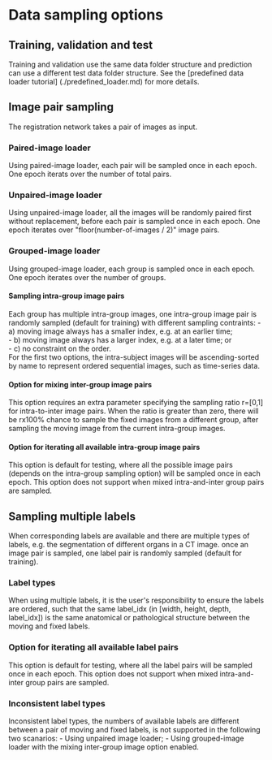 # Data sampling options

## Training, validation and test
Training and validation use the same data folder structure and prediction can use a different test data folder structure. See the [predefined data loader tutorial] (./predefined_loader.md) for more details. 

## Image pair sampling
The registration network takes a pair of images as input.

### Paired-image loader
Using paired-image loader, each pair will be sampled once in each epoch. One epoch iterats over the number of total pairs.

### Unpaired-image loader
Using unpaired-image loader, all the images will be randomly paired first without replacement, before each pair is sampled once in each epoch. One epoch iterates over "floor(number-of-images / 2)" image pairs.

### Grouped-image loader
Using grouped-image loader, each group is sampled once in each epoch. One epoch iterates over the number of groups. 

#### Sampling intra-group image pairs
Each group has multiple intra-group images, one intra-group image pair is randomly sampled (default for training) with different sampling contraints:
    - a) moving image always has a smaller index, e.g. at an earlier time;  
    - b) moving image always has a larger index, e.g. at a later time; or  
    - c) no constraint on the order.  
For the first two options, the intra-subject images will be ascending-sorted by name to represent ordered sequential images, such as time-series data.

#### Option for mixing inter-group image pairs
This option requires an extra parameter specifying the sampling ratio r=[0,1] for intra-to-inter image pairs. When the ratio is greater than zero, there will be rx100% chance to sample the fixed images from a different group, after sampling the moving image from the current intra-group images.

#### Option for iterating all available intra-group image pairs
This option is default for testing, where all the possible image pairs (depends on the intra-group sampling option) will be sampled once in each epoch. This option does not support when mixed intra-and-inter group pairs are sampled.


## Sampling multiple labels
When corresponding labels are available and there are multiple types of labels, e.g. the segmentation of different organs in a CT image. once an image pair is sampled, one label pair is randomly sampled (default for training).

### Label types
When using multiple labels, it is the user's responsibility to ensure the labels are ordered, such that the same label_idx (in [width, height, depth, label_idx]) is the same anatomical or pathological structure between the moving and fixed labels.

### Option for iterating all available label pairs
This option is default for testing, where all the label pairs will be sampled once in each epoch. This option does not support when mixed intra-and-inter group pairs are sampled.

### Inconsistent label types
Inconsistent label types, the numbers of available labels are different between a pair of moving and fixed labels, is not supported in the following two scanarios:
    - Using unpaired image loader;
    - Using grouped-image loader with the mixing inter-group image option enabled.